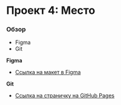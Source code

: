 # Проект 4: Место

### Обзор

* Figma
* Git

**Figma**

* [Ссылка на макет в Figma](https://www.figma.com/file/2cn9N9jSkmxD84oJik7xL7/JavaScript.-Sprint-4?node-id=0%3A1)

**Git**

* [Ссылка на страничку на GitHub Pages](https://anastasiyapas.github.io/mesto/)
